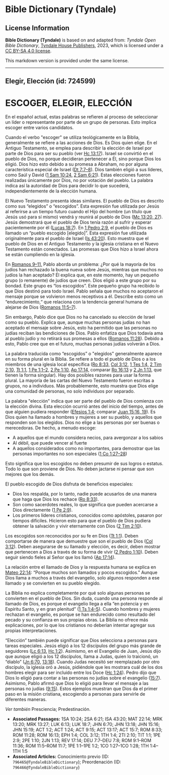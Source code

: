 # Bible Dictionary (Tyndale)

## License Information

**Bible Dictionary (Tyndale)** is based on and adapted from: _Tyndale Open Bible Dictionary_, [Tyndale House Publishers](https://tyndaleopenresources.com/), 2023, which is licensed under a [CC BY-SA 4.0 license](https://creativecommons.org/licenses/by-sa/4.0/legalcode.en).

This markdown version is provided under the same license.



--------------------------------

## Elegir, Elección (id: 724599)

ESCOGER, ELEGIR, ELECCIÓN
=========================

En el español actual, estas palabras se refieren al proceso de seleccionar un líder o representante por parte de un grupo de personas. Esto implica escoger entre varios candidatos.

Cuando el verbo "escoger" se utiliza teológicamente en la Biblia, generalmente se refiere a las acciones de Dios. Es Dios quien elige. En el Antiguo Testamento, se emplea para describir la elección de Israel por parte de Dios para ser su pueblo (ver [Hc 13:17](https://ref.ly/Acts13:17)). Israel se convirtió en el pueblo de Dios, no porque decidieran pertenecer a Él, sino porque Dios los eligió. Dios hizo esto debido a su promesa a Abraham, no por alguna característica especial de Israel ([Dt 7:7–8](https://ref.ly/Deut7:7-Deut7:8)). Dios también eligió a sus líderes, como Saúl y David ([1 Sam 10:24,](https://ref.ly/1Sam10:24) [2 Sam 6:21](https://ref.ly/2Sam6:21)). Estas elecciones fueron realizadas únicamente por Dios, no por votación del pueblo. La palabra indica así la autoridad de Dios para decidir lo que sucederá, independientemente de la elección humana.

El Nuevo Testamento presenta ideas similares. El pueblo de Dios es descrito como sus “elegidos” o “escogidos”. Esta expresión fue utilizada por Jesús al referirse a un tiempo futuro cuando el Hijo del hombre (un título que Jesús usó para sí mismo) vendrá y reunirá al pueblo de Dios ([Mc 13:20, 27](https://ref.ly/Mark13:20,Mark13:27)). Jesús demostrará que el pueblo de Dios tenía razón al sufrir y esperar pacientemente por él ([Lucas 18:7](https://ref.ly/Luke18:7)). En [1 Pedro 2:9](https://ref.ly/1Pet2:9), el pueblo de Dios es llamado un “pueblo escogido \[elegido]”. Esta expresión fue utilizada originalmente para el pueblo de Israel ([Is 43:20](https://ref.ly/Isa43:20)). Esto muestra que el pueblo de Dios en el Antiguo Testamento y la iglesia cristiana en el Nuevo Testamento están conectados. Las promesas que Dios hizo a Israel ahora se están cumpliendo en la iglesia.

En [Romanos 9–11,](https://ref.ly/Rom9:1-Rom11:36) Pablo aborda un problema: ¿Por qué la mayoría de los judíos han rechazado la buena nueva sobre Jesús, mientras que muchos no judíos la han aceptado? Él explica que, en este momento, hay un pequeño grupo (o remanente) de judíos que creen. Dios eligió a este grupo por su bondad. Este grupo es “los escogidos”. Este pequeño grupo ha recibido lo que Dios destinó para todo Israel. Pablo señala que muchos no aceptaron el mensaje porque se volvieron menos receptivos a él. Describe esto como un “endurecimiento,“ que relaciona con la tendencia general humana de alejarse de Dios ([Romanos 11:5–7](https://ref.ly/Rom11:5-Rom11:7)).

Sin embargo, Pablo dice que Dios no ha cancelado su elección de Israel como su pueblo. Explica que, aunque muchas personas judías no han aceptado el mensaje sobre Jesús, esto ha permitido que las personas no judías reciban las bendiciones de Dios. Pablo enfatiza que Dios todavía ama al pueblo judío y no retirará sus promesas a ellos ([Romanos 11:28](https://ref.ly/Rom11:28)). Debido a esto, Pablo cree que en el futuro, muchas personas judías volverán a Dios.

La palabra traducida como “escogidos” o "elegidos" generalmente aparece en su forma plural en la Biblia. Se refiere a todo el pueblo de Dios o a los miembros de una iglesia local específica ([Ro 8:33,](https://ref.ly/Rom8:33) [Col 3:12,](https://ref.ly/Col3:12) [1 Tes 1:4,](https://ref.ly/1Thess1:4) [2 Tim 2:10,](https://ref.ly/2Tim2:10) [Tt 1:1,](https://ref.ly/Titus1:1) [1 Pe 1:1–2,](https://ref.ly/1Pet1:1-1Pet1:2) [2 Pe 1:10,](https://ref.ly/2Pet1:10) [Ap 17:14,](https://ref.ly/Rev17:14) comparar [Ro 16:13](https://ref.ly/Rom16:13) y [2 Jn 1:13](https://ref.ly/2John1:13), que tienen la forma singular). Hay dos posibles razones para usar la forma plural. La mayoría de las cartas del Nuevo Testamento fueron escritas a grupos, no a individuos. Más probablemente, esto muestra que Dios elige una comunidad de personas, no solo individuos por separado.

La palabra "elección" indica que ser parte del pueblo de Dios comienza con la elección divina. Esta elección ocurrió antes del inicio del tiempo, antes de que alguien pudiera responder ([Efesios 1:4](https://ref.ly/Eph1:4); comparar [Juan 15:16, 19](https://ref.ly/John15:16,John15:19)). Es Dios quien ha llamado a hombres y mujeres a ser su pueblo, y aquellos que responden son los elegidos. Dios no elige a las personas por ser buenas o merecedoras. De hecho, a menudo escoge:

* A aquellos que el mundo considera necios, para avergonzar a los sabios
* Al débil, que puede vencer al fuerte
* A aquellos considerados como no importantes, para demostrar que las personas importantes no son especiales ([1 Co 1:27–28](https://ref.ly/1Cor1:27-1Cor1:28))

Esto significa que los escogidos no deben presumir de sus logros o estatus. Todo lo que son proviene de Dios. No deben jactarse ni pensar que son mejores que los demás.

El pueblo escogido de Dios disfruta de beneficios especiales:

* Dios los respalda, por lo tanto, nadie puede acusarlos de una manera que haga que Dios los rechace ([Ro 8:33](https://ref.ly/Rom8:33)).
* Son como sacerdotes reales, lo que significa que pueden acercarse a Dios directamente ([1 Pe 2:9](https://ref.ly/1Pet2:9)).
* Los primeros líderes cristianos, conocidos como apóstoles, pasaron por tiempos difíciles. Hicieron esto para que el pueblo de Dios pudiera obtener la salvación y vivir eternamente con Dios ([2 Tim 2:10](https://ref.ly/2Tim2:10)).

Los escogidos son reconocidos por su fe en Dios ([Tt 1:1](https://ref.ly/Titus1:1)). Deben comportarse de manera que demuestre que son el pueblo de Dios ([Col 3:12](https://ref.ly/Col3:12)). Deben asegurarse de su llamado y elección, es decir, deben mostrar que pertenecen a Dios a través de su forma de vivir ([2 Pedro 1:10](https://ref.ly/2Pet1:10)). Deben seguir siendo fieles al Señor que los llamó ([Ap 17:14](https://ref.ly/Rev17:14)).

La relación entre el llamado de Dios y la respuesta humana se explica en [Mateo 22:14](https://ref.ly/Matt22:14): “Porque muchos son llamados y pocos escogidos.” Aunque Dios llama a muchos a través del evangelio, solo algunos responden a ese llamado y se convierten en su pueblo elegido.

La Biblia no explica completamente por qué solo algunas personas se convierten en el pueblo de Dios. Sin duda, cuando una persona responde al llamado de Dios, es porque el evangelio llega a ella “en potencia y en Espíritu Santo, y en gran plenitud” ([1 Ts 1:4–5](https://ref.ly/1Thess1:4-1Thess1:5)). Cuando hombres y mujeres rechazan el evangelio, es porque se han endurecido como resultado del pecado y su confianza en sus propias obras. La Biblia no ofrece más explicaciones, por lo que los cristianos no deberían intentar agregar sus propias interpretaciones.

“Elección” también puede significar que Dios selecciona a personas para tareas especiales. Jesús eligió a los 12 discípulos del grupo más grande de seguidores ([Lc 6:13,](https://ref.ly/Luke6:13) [Hc 1:2](https://ref.ly/Acts1:2)). Asimismo, en el Evangelio de Juan, Jesús dijo que aunque eligió a los 12 discípulos, llama a Judas, quien lo traicionó, un “diablo” ([Jn 6:70,](https://ref.ly/John6:70) [13:18](https://ref.ly/John13:18)). Cuando Judas necesitó ser reemplazado por otro discípulo, la iglesia oró a Jesús, pidiéndole que les mostrara cuál de los dos hombres elegir para ser incluido entre los Doce ([Hc 1:24](https://ref.ly/Acts1:24)). Pedro dijo que Dios lo eligió para contar a las personas no judías sobre el evangelio ([15:7](https://ref.ly/Acts15:7)). Asimismo, Pablo afirmó que Dios lo eligió para llevar el mensaje a las personas no judías ([9:15](https://ref.ly/Acts9:15)). Estos ejemplos muestran que Dios da el primer paso en la misión cristiana, escogiendo a personas para servirle de diferentes maneras.

*Ver también* Presciencia; Predestinación.

* **Associated Passages:** 1SA 10:24; 2SA 6:21; ISA 43:20; MAT 22:14; MRK 13:20; MRK 13:27; LUK 6:13; LUK 18:7; JHN 6:70; JHN 13:18; JHN 15:16; JHN 15:19; ACT 1:2; ACT 1:24; ACT 9:15; ACT 13:17; ACT 15:7; ROM 8:33; ROM 11:28; ROM 16:13; EPH 1:4; COL 3:12; 1TH 1:4; 2TI 2:10; TIT 1:1; 1PE 2:9; 2PE 1:10; 2JN 1:13; REV 17:14; DEU 7:7–DEU 7:8; ROM 9:1–ROM 11:36; ROM 11:5–ROM 11:7; 1PE 1:1–1PE 1:2; 1CO 1:27–1CO 1:28; 1TH 1:4–1TH 1:5
* **Associated Articles:** Conocimiento previo (ID: `796465@TyndaleBibleDictionary`); Preordenación (ID: `796466@TyndaleBibleDictionary`)

